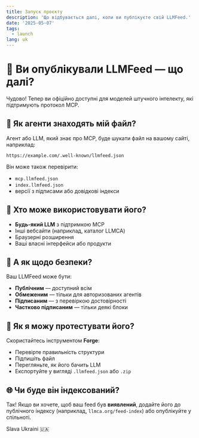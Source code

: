 ```yaml
---
title: Запуск проєкту
description: 'Що відбувається далі, коли ви публікуєте свій LLMFeed.'
date: '2025-05-07'
tags:
  - launch
lang: uk
---
```


# 🚀 Ви опублікували LLMFeed — що далі?

Чудово! Тепер ви офіційно доступні для моделей штучного інтелекту, які підтримують протокол MCP.

## 🔎 Як агенти знаходять мій файл?

Агент або LLM, який знає про MCP, буде шукати файл на вашому сайті, наприклад:

```
https://example.com/.well-known/llmfeed.json
```

Він може також перевірити:

- `mcp.llmfeed.json`
- `index.llmfeed.json`
- версії з підписами або довідкові індекси

## 🤝 Хто може використовувати його?

- **Будь-який LLM** з підтримкою MCP
- Інші вебсайти (наприклад, каталог LLMCA)
- Браузерні розширення
- Ваші власні інтерфейси або продукти

## 🔐 А як щодо безпеки?

Ваш LLMFeed може бути:

- **Публічним** — доступний всім
- **Обмеженим** — тільки для авторизованих агентів
- **Підписаним** — з перевіркою достовірності
- **Частково підписаним** — тільки деякі блоки

## 🧪 Як я можу протестувати його?

Скористайтесь інструментом **Forge**:

- Перевірте правильність структури
- Підпишіть файл
- Перегляньте, як його бачить LLM
- Експортуйте у вигляді `.llmfeed.json` або `.zip`

## 🌐 Чи буде він індексований?

Так! Якщо ви хочете, щоб ваш feed був **виявлений**, додайте його до публічного індексу (наприклад, `llmca.org/feed-index`) або опублікуйте у спільноті.

Slava Ukraini 🇺🇦
